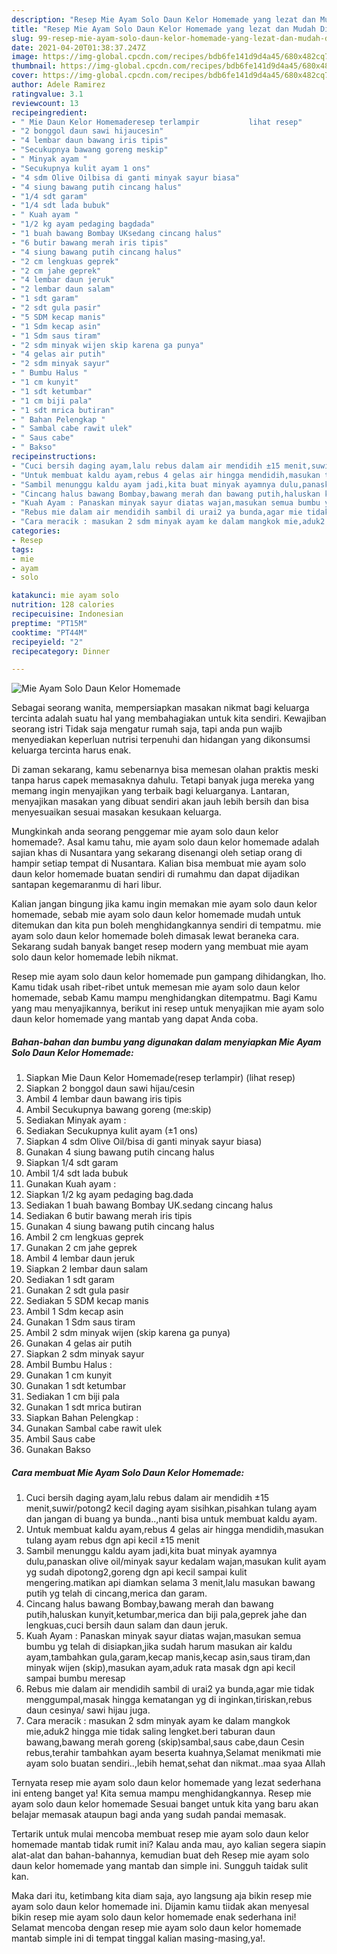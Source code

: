 ```yaml
---
description: "Resep Mie Ayam Solo Daun Kelor Homemade yang lezat dan Mudah Dibuat"
title: "Resep Mie Ayam Solo Daun Kelor Homemade yang lezat dan Mudah Dibuat"
slug: 99-resep-mie-ayam-solo-daun-kelor-homemade-yang-lezat-dan-mudah-dibuat
date: 2021-04-20T01:38:37.247Z
image: https://img-global.cpcdn.com/recipes/bdb6fe141d9d4a45/680x482cq70/mie-ayam-solo-daun-kelor-homemade-foto-resep-utama.jpg
thumbnail: https://img-global.cpcdn.com/recipes/bdb6fe141d9d4a45/680x482cq70/mie-ayam-solo-daun-kelor-homemade-foto-resep-utama.jpg
cover: https://img-global.cpcdn.com/recipes/bdb6fe141d9d4a45/680x482cq70/mie-ayam-solo-daun-kelor-homemade-foto-resep-utama.jpg
author: Adele Ramirez
ratingvalue: 3.1
reviewcount: 13
recipeingredient:
- " Mie Daun Kelor Homemaderesep terlampir           lihat resep"
- "2 bonggol daun sawi hijaucesin"
- "4 lembar daun bawang iris tipis"
- "Secukupnya bawang goreng meskip"
- " Minyak ayam "
- "Secukupnya kulit ayam 1 ons"
- "4 sdm Olive Oilbisa di ganti minyak sayur biasa"
- "4 siung bawang putih cincang halus"
- "1/4 sdt garam"
- "1/4 sdt lada bubuk"
- " Kuah ayam "
- "1/2 kg ayam pedaging bagdada"
- "1 buah bawang Bombay UKsedang cincang halus"
- "6 butir bawang merah iris tipis"
- "4 siung bawang putih cincang halus"
- "2 cm lengkuas geprek"
- "2 cm jahe geprek"
- "4 lembar daun jeruk"
- "2 lembar daun salam"
- "1 sdt garam"
- "2 sdt gula pasir"
- "5 SDM kecap manis"
- "1 Sdm kecap asin"
- "1 Sdm saus tiram"
- "2 sdm minyak wijen skip karena ga punya"
- "4 gelas air putih"
- "2 sdm minyak sayur"
- " Bumbu Halus "
- "1 cm kunyit"
- "1 sdt ketumbar"
- "1 cm biji pala"
- "1 sdt mrica butiran"
- " Bahan Pelengkap "
- " Sambal cabe rawit ulek"
- " Saus cabe"
- " Bakso"
recipeinstructions:
- "Cuci bersih daging ayam,lalu rebus dalam air mendidih ±15 menit,suwir/potong2 kecil daging ayam sisihkan,pisahkan tulang ayam dan jangan di buang ya bunda..,nanti bisa untuk membuat kaldu ayam."
- "Untuk membuat kaldu ayam,rebus 4 gelas air hingga mendidih,masukan tulang ayam rebus dgn api kecil ±15 menit"
- "Sambil menunggu kaldu ayam jadi,kita buat minyak ayamnya dulu,panaskan olive oil/minyak sayur kedalam wajan,masukan kulit ayam yg sudah dipotong2,goreng dgn api kecil sampai kulit mengering.matikan api diamkan selama 3 menit,lalu masukan bawang putih yg telah di cincang,merica dan garam."
- "Cincang halus bawang Bombay,bawang merah dan bawang putih,haluskan kunyit,ketumbar,merica dan biji pala,geprek jahe dan lengkuas,cuci bersih daun salam dan daun jeruk."
- "Kuah Ayam : Panaskan minyak sayur diatas wajan,masukan semua bumbu yg telah di disiapkan,jika sudah harum masukan air kaldu ayam,tambahkan gula,garam,kecap manis,kecap asin,saus tiram,dan minyak wijen (skip),masukan ayam,aduk rata masak dgn api kecil sampai bumbu meresap"
- "Rebus mie dalam air mendidih sambil di urai2 ya bunda,agar mie tidak menggumpal,masak hingga kematangan yg di inginkan,tiriskan,rebus daun cesinya/ sawi hijau juga."
- "Cara meracik : masukan 2 sdm minyak ayam ke dalam mangkok mie,aduk2 hingga mie tidak saling lengket.beri taburan daun bawang,bawang merah goreng (skip)sambal,saus cabe,daun Cesin rebus,terahir tambahkan ayam beserta kuahnya,Selamat menikmati mie ayam solo buatan sendiri..,lebih hemat,sehat dan nikmat..maa syaa Allah"
categories:
- Resep
tags:
- mie
- ayam
- solo

katakunci: mie ayam solo 
nutrition: 128 calories
recipecuisine: Indonesian
preptime: "PT15M"
cooktime: "PT44M"
recipeyield: "2"
recipecategory: Dinner

---
```



![Mie Ayam Solo Daun Kelor Homemade](https://img-global.cpcdn.com/recipes/bdb6fe141d9d4a45/680x482cq70/mie-ayam-solo-daun-kelor-homemade-foto-resep-utama.jpg)

Sebagai seorang wanita, mempersiapkan masakan nikmat bagi keluarga tercinta adalah suatu hal yang membahagiakan untuk kita sendiri. Kewajiban seorang istri Tidak saja mengatur rumah saja, tapi anda pun wajib menyediakan keperluan nutrisi terpenuhi dan hidangan yang dikonsumsi keluarga tercinta harus enak.

Di zaman  sekarang, kamu sebenarnya bisa memesan olahan praktis meski tanpa harus capek memasaknya dahulu. Tetapi banyak juga mereka yang memang ingin menyajikan yang terbaik bagi keluarganya. Lantaran, menyajikan masakan yang dibuat sendiri akan jauh lebih bersih dan bisa menyesuaikan sesuai masakan kesukaan keluarga. 



Mungkinkah anda seorang penggemar mie ayam solo daun kelor homemade?. Asal kamu tahu, mie ayam solo daun kelor homemade adalah sajian khas di Nusantara yang sekarang disenangi oleh setiap orang di hampir setiap tempat di Nusantara. Kalian bisa membuat mie ayam solo daun kelor homemade buatan sendiri di rumahmu dan dapat dijadikan santapan kegemaranmu di hari libur.

Kalian jangan bingung jika kamu ingin memakan mie ayam solo daun kelor homemade, sebab mie ayam solo daun kelor homemade mudah untuk ditemukan dan kita pun boleh menghidangkannya sendiri di tempatmu. mie ayam solo daun kelor homemade boleh dimasak lewat beraneka cara. Sekarang sudah banyak banget resep modern yang membuat mie ayam solo daun kelor homemade lebih nikmat.

Resep mie ayam solo daun kelor homemade pun gampang dihidangkan, lho. Kamu tidak usah ribet-ribet untuk memesan mie ayam solo daun kelor homemade, sebab Kamu mampu menghidangkan ditempatmu. Bagi Kamu yang mau menyajikannya, berikut ini resep untuk menyajikan mie ayam solo daun kelor homemade yang mantab yang dapat Anda coba.

<!--inarticleads1-->

##### Bahan-bahan dan bumbu yang digunakan dalam menyiapkan Mie Ayam Solo Daun Kelor Homemade:

1. Siapkan  Mie Daun Kelor Homemade(resep terlampir)           (lihat resep)
1. Siapkan 2 bonggol daun sawi hijau/cesin
1. Ambil 4 lembar daun bawang iris tipis
1. Ambil Secukupnya bawang goreng (me:skip)
1. Sediakan  Minyak ayam :
1. Sediakan Secukupnya kulit ayam (±1 ons)
1. Siapkan 4 sdm Olive Oil/bisa di ganti minyak sayur biasa)
1. Gunakan 4 siung bawang putih cincang halus
1. Siapkan 1/4 sdt garam
1. Ambil 1/4 sdt lada bubuk
1. Gunakan  Kuah ayam :
1. Siapkan 1/2 kg ayam pedaging bag.dada
1. Sediakan 1 buah bawang Bombay UK.sedang cincang halus
1. Sediakan 6 butir bawang merah iris tipis
1. Gunakan 4 siung bawang putih cincang halus
1. Ambil 2 cm lengkuas geprek
1. Gunakan 2 cm jahe geprek
1. Ambil 4 lembar daun jeruk
1. Siapkan 2 lembar daun salam
1. Sediakan 1 sdt garam
1. Gunakan 2 sdt gula pasir
1. Sediakan 5 SDM kecap manis
1. Ambil 1 Sdm kecap asin
1. Gunakan 1 Sdm saus tiram
1. Ambil 2 sdm minyak wijen (skip karena ga punya)
1. Gunakan 4 gelas air putih
1. Siapkan 2 sdm minyak sayur
1. Ambil  Bumbu Halus :
1. Gunakan 1 cm kunyit
1. Gunakan 1 sdt ketumbar
1. Sediakan 1 cm biji pala
1. Gunakan 1 sdt mrica butiran
1. Siapkan  Bahan Pelengkap :
1. Gunakan  Sambal cabe rawit ulek
1. Ambil  Saus cabe
1. Gunakan  Bakso




<!--inarticleads2-->

##### Cara membuat Mie Ayam Solo Daun Kelor Homemade:

1. Cuci bersih daging ayam,lalu rebus dalam air mendidih ±15 menit,suwir/potong2 kecil daging ayam sisihkan,pisahkan tulang ayam dan jangan di buang ya bunda..,nanti bisa untuk membuat kaldu ayam.
1. Untuk membuat kaldu ayam,rebus 4 gelas air hingga mendidih,masukan tulang ayam rebus dgn api kecil ±15 menit
1. Sambil menunggu kaldu ayam jadi,kita buat minyak ayamnya dulu,panaskan olive oil/minyak sayur kedalam wajan,masukan kulit ayam yg sudah dipotong2,goreng dgn api kecil sampai kulit mengering.matikan api diamkan selama 3 menit,lalu masukan bawang putih yg telah di cincang,merica dan garam.
1. Cincang halus bawang Bombay,bawang merah dan bawang putih,haluskan kunyit,ketumbar,merica dan biji pala,geprek jahe dan lengkuas,cuci bersih daun salam dan daun jeruk.
1. Kuah Ayam : Panaskan minyak sayur diatas wajan,masukan semua bumbu yg telah di disiapkan,jika sudah harum masukan air kaldu ayam,tambahkan gula,garam,kecap manis,kecap asin,saus tiram,dan minyak wijen (skip),masukan ayam,aduk rata masak dgn api kecil sampai bumbu meresap
1. Rebus mie dalam air mendidih sambil di urai2 ya bunda,agar mie tidak menggumpal,masak hingga kematangan yg di inginkan,tiriskan,rebus daun cesinya/ sawi hijau juga.
1. Cara meracik : masukan 2 sdm minyak ayam ke dalam mangkok mie,aduk2 hingga mie tidak saling lengket.beri taburan daun bawang,bawang merah goreng (skip)sambal,saus cabe,daun Cesin rebus,terahir tambahkan ayam beserta kuahnya,Selamat menikmati mie ayam solo buatan sendiri..,lebih hemat,sehat dan nikmat..maa syaa Allah




Ternyata resep mie ayam solo daun kelor homemade yang lezat sederhana ini enteng banget ya! Kita semua mampu menghidangkannya. Resep mie ayam solo daun kelor homemade Sesuai banget untuk kita yang baru akan belajar memasak ataupun bagi anda yang sudah pandai memasak.

Tertarik untuk mulai mencoba membuat resep mie ayam solo daun kelor homemade mantab tidak rumit ini? Kalau anda mau, ayo kalian segera siapin alat-alat dan bahan-bahannya, kemudian buat deh Resep mie ayam solo daun kelor homemade yang mantab dan simple ini. Sungguh taidak sulit kan. 

Maka dari itu, ketimbang kita diam saja, ayo langsung aja bikin resep mie ayam solo daun kelor homemade ini. Dijamin kamu tiidak akan menyesal bikin resep mie ayam solo daun kelor homemade enak sederhana ini! Selamat mencoba dengan resep mie ayam solo daun kelor homemade mantab simple ini di tempat tinggal kalian masing-masing,ya!.

